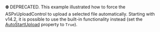 ⛔ DEPRECATED. This example illustrated how to force the ASPxUploadControl to upload a selected file automatically. Starting with v14.2, it is possible to use the built-in functionality instead (set the <a href="https://docs.devexpress.com/AspNet/DevExpress.Web.ASPxUploadControl.AutoStartUpload">AutoStartUpload</a> property to `True`).
